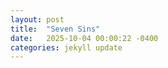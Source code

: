 ```yaml
---
layout: post
title:  "Seven Sins"
date:   2025-10-04 00:00:22 -0400
categories: jekyll update
---
```


